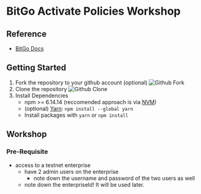# BitGo Activate Policies Workshop
## Reference
- [BitGo Docs](https://developers.bitgo.com)
## Getting Started
1. Fork the repository to your github account (optional)
![Github Fork](./docs/fork.png)
2. Clone the repository 
![Github Clone](./docs/clone.png)
3. Install Dependencies
    - npm >= 6.14.14 (reccomended approach is via [NVM](https://github.com/nvm-sh/nvm))
    - (optional) [Yarn](https://classic.yarnpkg.com/lang/en/docs/install/#mac-stable): `npm install --global yarn`
    - Install packages with `yarn` or `npm install`

## Workshop
### Pre-Requisite
- access to a testnet enterprise
    - have 2 admin users on the enterprise
        - note down the username and password of the two users as well
    - note down the enterpriseId! It will be used later.